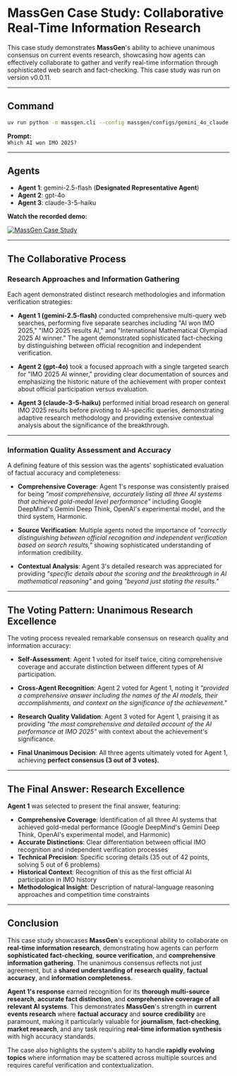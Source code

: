 # MassGen Case Study: Collaborative Real-Time Information Research

This case study demonstrates **MassGen**'s ability to achieve unanimous consensus on current events research, showcasing how agents can effectively collaborate to gather and verify real-time information through sophisticated web search and fact-checking. This case study was run on version v0.0.11.

---

## Command

```bash
uv run python -m massgen.cli --config massgen/configs/gemini_4o_claude.yaml "Which AI won IMO 2025?"
```

**Prompt:**  
`Which AI won IMO 2025?`

---

## Agents

- **Agent 1**: gemini-2.5-flash (**Designated Representative Agent**)  
- **Agent 2**: gpt-4o  
- **Agent 3**: claude-3-5-haiku

**Watch the recorded demo:**

[![MassGen Case Study](https://img.youtube.com/vi/QgZJ-KnsuVc/0.jpg)](https://www.youtube.com/watch?v=QgZJ-KnsuVc)

---

## The Collaborative Process

### Research Approaches and Information Gathering

Each agent demonstrated distinct research methodologies and information verification strategies:

- **Agent 1 (gemini-2.5-flash)** conducted comprehensive multi-query web searches, performing five separate searches including "AI won IMO 2025," "IMO 2025 results AI," and "International Mathematical Olympiad 2025 AI winner." The agent demonstrated sophisticated fact-checking by distinguishing between official recognition and independent verification.

- **Agent 2 (gpt-4o)** took a focused approach with a single targeted search for "IMO 2025 AI winner," providing clear documentation of sources and emphasizing the historic nature of the achievement with proper context about official participation versus evaluation.

- **Agent 3 (claude-3-5-haiku)** performed initial broad research on general IMO 2025 results before pivoting to AI-specific queries, demonstrating adaptive research methodology and providing extensive contextual analysis about the significance of the breakthrough.

---

### Information Quality Assessment and Accuracy

A defining feature of this session was the agents' sophisticated evaluation of factual accuracy and completeness:

- **Comprehensive Coverage**: Agent 1's response was consistently praised for being _"most comprehensive, accurately listing all three AI systems that achieved gold-medal level performance"_ including Google DeepMind's Gemini Deep Think, OpenAI's experimental model, and the third system, Harmonic.

- **Source Verification**: Multiple agents noted the importance of _"correctly distinguishing between official recognition and independent verification based on search results,"_ showing sophisticated understanding of information credibility.

- **Contextual Analysis**: Agent 3's detailed research was appreciated for providing _"specific details about the scoring and the breakthrough in AI mathematical reasoning"_ and going _"beyond just stating the results."_

---

## The Voting Pattern: Unanimous Research Excellence

The voting process revealed remarkable consensus on research quality and information accuracy:

- **Self-Assessment**: Agent 1 voted for itself twice, citing comprehensive coverage and accurate distinction between different types of AI participation.

- **Cross-Agent Recognition**: Agent 2 voted for Agent 1, noting it _"provided a comprehensive answer including the names of the AI models, their accomplishments, and context on the significance of the achievement."_

- **Research Quality Validation**: Agent 3 voted for Agent 1, praising it as providing _"the most comprehensive and detailed account of the AI performance at IMO 2025"_ with context about the achievement's significance.

- **Final Unanimous Decision**: All three agents ultimately voted for Agent 1, achieving **perfect consensus (3 out of 3 votes).**

---

## The Final Answer: Research Excellence

**Agent 1** was selected to present the final answer, featuring:

- **Comprehensive Coverage**: Identification of all three AI systems that achieved gold-medal performance (Google DeepMind's Gemini Deep Think, OpenAI's experimental model, and Harmonic)
- **Accurate Distinctions**: Clear differentiation between official IMO recognition and independent verification processes
- **Technical Precision**: Specific scoring details (35 out of 42 points, solving 5 out of 6 problems)
- **Historical Context**: Recognition of this as the first official AI participation in IMO history
- **Methodological Insight**: Description of natural-language reasoning approaches and competition time constraints

---

## Conclusion

This case study showcases **MassGen**'s exceptional ability to collaborate on **real-time information research**, demonstrating how agents can perform **sophisticated fact-checking**, **source verification**, and **comprehensive information gathering**. The unanimous consensus reflects not just agreement, but a **shared understanding of research quality**, **factual accuracy**, and **information completeness**.

**Agent 1's response** earned recognition for its **thorough multi-source research**, **accurate fact distinction**, and **comprehensive coverage of all relevant AI systems**. This demonstrates **MassGen**'s strength in **current events research** where **factual accuracy** and **source credibility** are paramount, making it particularly valuable for **journalism**, **fact-checking**, **market research**, and any task requiring **real-time information synthesis** with high accuracy standards.

The case also highlights the system's ability to handle **rapidly evolving topics** where information may be scattered across multiple sources and requires careful verification and contextualization.
